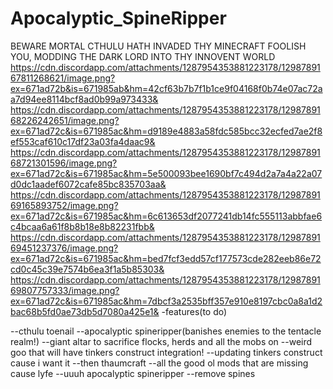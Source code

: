 # Apocalyptic_SpineRipper
BEWARE MORTAL
CTHULU HATH INVADED THY MINECRAFT
FOOLISH YOU, MODDING THE DARK LORD INTO THY INNOVENT WORLD
https://cdn.discordapp.com/attachments/1287954353881223178/1298789167811268621/image.png?ex=671ad72b&is=671985ab&hm=42cf63b7b7f1b1ce9f04168f0b74e07ac72aa7d94ee8114bcf8ad0b99a973433&
https://cdn.discordapp.com/attachments/1287954353881223178/1298789168226242651/image.png?ex=671ad72c&is=671985ac&hm=d9189e4883a58fdc585bcc32ecfed7ae2f8ef553caf610c17df23a03fa4daac9&
https://cdn.discordapp.com/attachments/1287954353881223178/1298789168721301596/image.png?ex=671ad72c&is=671985ac&hm=5e500093bee1690bf7c494d2a7a4a22a07d0dc1aadef6072cafe85bc835703aa&
https://cdn.discordapp.com/attachments/1287954353881223178/1298789169165893752/image.png?ex=671ad72c&is=671985ac&hm=6c613653df2077241db14fc555113abbfae6c4bcaa6a61f8b8b18e8b82231fbb&
https://cdn.discordapp.com/attachments/1287954353881223178/1298789169451237376/image.png?ex=671ad72c&is=671985ac&hm=bed7fcf3edd57cf177573cde282eeb86e72cd0c45c39e7574b6ea3f1a5b85303&
https://cdn.discordapp.com/attachments/1287954353881223178/1298789169807757333/image.png?ex=671ad72c&is=671985ac&hm=7dbcf3a2535bff357e910e8197cbc0a8a1d2bac68b5fd0ae73db5d7080a425e1&
-features(to do)

--cthulu toenail
--apocalyptic spineripper(banishes enemies to the tentacle realm!)
--giant altar to sacrifice flocks, herds and all the mobs on
--weird goo that will have tinkers construct integration! 
--updating tinkers construct cause i want it
--then thaumcraft
--all the good ol mods that are missing cause lyfe
--uuuh apocalyptic spineripper
--remove spines
